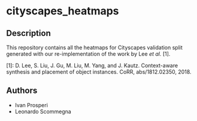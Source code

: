 # cityscapes_heatmaps

## Description
This repository contains all the heatmaps for Cityscapes validation split generated with our re-implementation of the work by Lee *et al.* [1].



[1]: D. Lee, S. Liu, J. Gu, M. Liu, M. Yang, and J. Kautz. Context-aware synthesis and placement of object instances. CoRR, abs/1812.02350, 2018.

## Authors
* Ivan Prosperi
* Leonardo Scommegna
